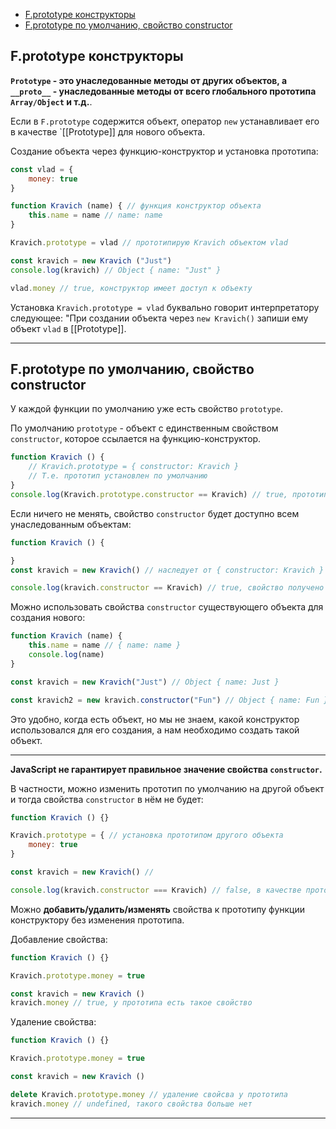 - [F.prototype конструкторы](#fprototype-конструкторы)
- [F.prototype по умолчанию, свойство constructor](#fprototype-по-умолчанию-свойство-constructor)

## F.prototype конструкторы

**`Prototype` - это унаследованные методы от других объектов, а `__proto__` - унаследованные методы от всего глобального прототипа `Array/Object` и т.д.**.

Если в `F.prototype` содержится объект, оператор `new` устанавливает его в качестве `[[Prototype]] для нового объекта.

Создание объекта через функцию-конструктор и установка прототипа:

```javascript
const vlad = {
    money: true
}

function Kravich (name) { // функция конструктор объекта
    this.name = name // name: name
}

Kravich.prototype = vlad // прототипирую Kravich объектом vlad

const kravich = new Kravich ("Just")
console.log(kravich) // Object { name: "Just" }

vlad.money // true, конструктор имеет доступ к объекту
```

Установка `Kravich.prototype = vlad` буквально говорит интерпретатору следующее: "При создании объекта через `new Kravich()`  запиши ему объект `vlad` в [[Prototype]].
***

## F.prototype по умолчанию, свойство constructor

У каждой функции по умолчанию уже есть свойство `prototype`.

По умолчанию `prototype` - объект с единственным свойством `constructor`, которое ссылается на функцию-конструктор.

```javascript
function Kravich () {
    // Kravich.prototype = { constructor: Kravich }
    // Т.е. прототип установлен по умолчанию
}
console.log(Kravich.prototype.constructor == Kravich) // true, прототип конструктора и есть сама функция
```

Если ничего не менять, свойство `constructor` будет доступно всем унаследованным объектам: 

```javascript
function Kravich () {

}
const kravich = new Kravich() // наследует от { constructor: Kravich }

console.log(kravich.constructor == Kravich) // true, свойство получено из прототипа
```

Можно использовать свойства `constructor` существующего объекта для создания нового:

```javascript
function Kravich (name) {
    this.name = name // { name: name }
    console.log(name)
}

const kravich = new Kravich("Just") // Object { name: Just }

const kravich2 = new kravich.constructor("Fun") // Object { name: Fun }
```

Это удобно, когда есть объект, но мы не знаем, какой конструктор использовался для его создания, а нам необходимо создать такой объект.
*** 
**JavaScript не гарантирует правильное значение свойства `constructor`.**

В частности, можно изменить прототип по умолчанию на другой объект и тогда свойства `constructor` в нём не будет:

```javascript
function Kravich () {}

Kravich.prototype = { // установка прототипом другого объекта
    money: true
}

const kravich = new Kravich() // 

console.log(kravich.constructor === Kravich) // false, в качестве прототипа установлен другой объект
```

Можно **добавить/удалить/изменять** свойства к прототипу функции конструктору без изменения прототипа.

Добавление свойства: 

```javascript
function Kravich () {}

Kravich.prototype.money = true

const kravich = new Kravich ()
kravich.money // true, у прототипа есть такое свойство

```

Удаление свойства: 

```javascript
function Kravich () {}

Kravich.prototype.money = true

const kravich = new Kravich ()

delete Kravich.prototype.money // удаление свойсва у прототипа
kravich.money // undefined, такого свойства больше нет 
```
***

